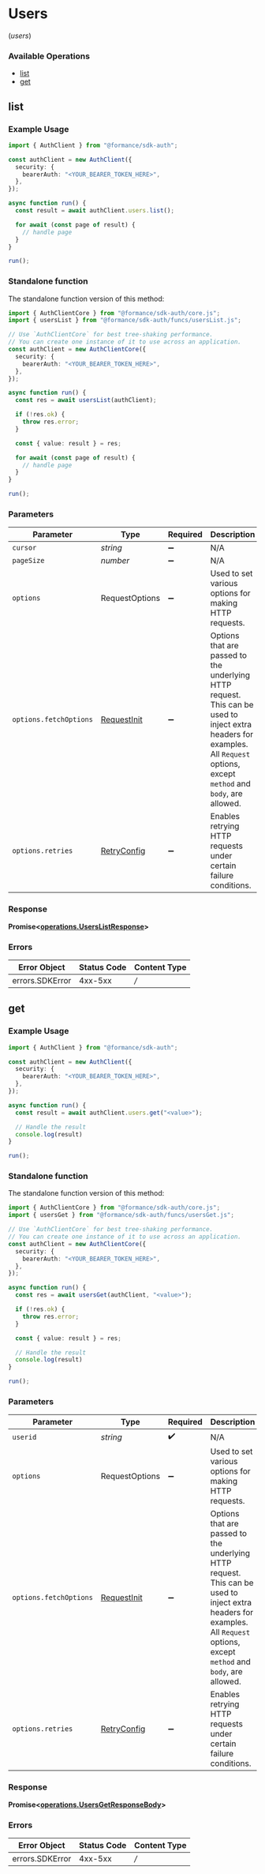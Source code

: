 # Users
(*users*)

### Available Operations

* [list](#list)
* [get](#get)

## list

### Example Usage

```typescript
import { AuthClient } from "@formance/sdk-auth";

const authClient = new AuthClient({
  security: {
    bearerAuth: "<YOUR_BEARER_TOKEN_HERE>",
  },
});

async function run() {
  const result = await authClient.users.list();

  for await (const page of result) {
    // handle page
  }
}

run();
```


### Standalone function

The standalone function version of this method:

```typescript
import { AuthClientCore } from "@formance/sdk-auth/core.js";
import { usersList } from "@formance/sdk-auth/funcs/usersList.js";

// Use `AuthClientCore` for best tree-shaking performance.
// You can create one instance of it to use across an application.
const authClient = new AuthClientCore({
  security: {
    bearerAuth: "<YOUR_BEARER_TOKEN_HERE>",
  },
});

async function run() {
  const res = await usersList(authClient);

  if (!res.ok) {
    throw res.error;
  }

  const { value: result } = res;

  for await (const page of result) {
    // handle page
  }
}

run();
```

### Parameters

| Parameter                                                                                                                                                                      | Type                                                                                                                                                                           | Required                                                                                                                                                                       | Description                                                                                                                                                                    |
| ------------------------------------------------------------------------------------------------------------------------------------------------------------------------------ | ------------------------------------------------------------------------------------------------------------------------------------------------------------------------------ | ------------------------------------------------------------------------------------------------------------------------------------------------------------------------------ | ------------------------------------------------------------------------------------------------------------------------------------------------------------------------------ |
| `cursor`                                                                                                                                                                       | *string*                                                                                                                                                                       | :heavy_minus_sign:                                                                                                                                                             | N/A                                                                                                                                                                            |
| `pageSize`                                                                                                                                                                     | *number*                                                                                                                                                                       | :heavy_minus_sign:                                                                                                                                                             | N/A                                                                                                                                                                            |
| `options`                                                                                                                                                                      | RequestOptions                                                                                                                                                                 | :heavy_minus_sign:                                                                                                                                                             | Used to set various options for making HTTP requests.                                                                                                                          |
| `options.fetchOptions`                                                                                                                                                         | [RequestInit](https://developer.mozilla.org/en-US/docs/Web/API/Request/Request#options)                                                                                        | :heavy_minus_sign:                                                                                                                                                             | Options that are passed to the underlying HTTP request. This can be used to inject extra headers for examples. All `Request` options, except `method` and `body`, are allowed. |
| `options.retries`                                                                                                                                                              | [RetryConfig](../../lib/utils/retryconfig.md)                                                                                                                                  | :heavy_minus_sign:                                                                                                                                                             | Enables retrying HTTP requests under certain failure conditions.                                                                                                               |


### Response

**Promise\<[operations.UsersListResponse](../../models/operations/userslistresponse.md)\>**
### Errors

| Error Object    | Status Code     | Content Type    |
| --------------- | --------------- | --------------- |
| errors.SDKError | 4xx-5xx         | */*             |

## get

### Example Usage

```typescript
import { AuthClient } from "@formance/sdk-auth";

const authClient = new AuthClient({
  security: {
    bearerAuth: "<YOUR_BEARER_TOKEN_HERE>",
  },
});

async function run() {
  const result = await authClient.users.get("<value>");

  // Handle the result
  console.log(result)
}

run();
```


### Standalone function

The standalone function version of this method:

```typescript
import { AuthClientCore } from "@formance/sdk-auth/core.js";
import { usersGet } from "@formance/sdk-auth/funcs/usersGet.js";

// Use `AuthClientCore` for best tree-shaking performance.
// You can create one instance of it to use across an application.
const authClient = new AuthClientCore({
  security: {
    bearerAuth: "<YOUR_BEARER_TOKEN_HERE>",
  },
});

async function run() {
  const res = await usersGet(authClient, "<value>");

  if (!res.ok) {
    throw res.error;
  }

  const { value: result } = res;

  // Handle the result
  console.log(result)
}

run();
```

### Parameters

| Parameter                                                                                                                                                                      | Type                                                                                                                                                                           | Required                                                                                                                                                                       | Description                                                                                                                                                                    |
| ------------------------------------------------------------------------------------------------------------------------------------------------------------------------------ | ------------------------------------------------------------------------------------------------------------------------------------------------------------------------------ | ------------------------------------------------------------------------------------------------------------------------------------------------------------------------------ | ------------------------------------------------------------------------------------------------------------------------------------------------------------------------------ |
| `userid`                                                                                                                                                                       | *string*                                                                                                                                                                       | :heavy_check_mark:                                                                                                                                                             | N/A                                                                                                                                                                            |
| `options`                                                                                                                                                                      | RequestOptions                                                                                                                                                                 | :heavy_minus_sign:                                                                                                                                                             | Used to set various options for making HTTP requests.                                                                                                                          |
| `options.fetchOptions`                                                                                                                                                         | [RequestInit](https://developer.mozilla.org/en-US/docs/Web/API/Request/Request#options)                                                                                        | :heavy_minus_sign:                                                                                                                                                             | Options that are passed to the underlying HTTP request. This can be used to inject extra headers for examples. All `Request` options, except `method` and `body`, are allowed. |
| `options.retries`                                                                                                                                                              | [RetryConfig](../../lib/utils/retryconfig.md)                                                                                                                                  | :heavy_minus_sign:                                                                                                                                                             | Enables retrying HTTP requests under certain failure conditions.                                                                                                               |


### Response

**Promise\<[operations.UsersGetResponseBody](../../models/operations/usersgetresponsebody.md)\>**
### Errors

| Error Object    | Status Code     | Content Type    |
| --------------- | --------------- | --------------- |
| errors.SDKError | 4xx-5xx         | */*             |
